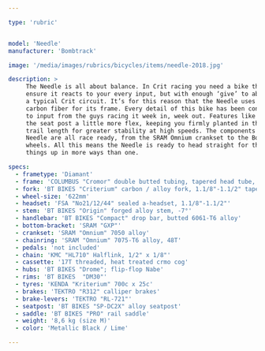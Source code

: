 ```yaml
---

type: 'rubric'


model: 'Needle'
manufacturer: 'Bombtrack'

image: '/media/images/rubrics/bicycles/items/needle-2018.jpg'

description: >
     The Needle is all about balance. In Crit racing you need a bike that has enough stiffness to 
     ensure it reacts to your every input, but with enough ‘give’ to absorb the rougher surfaces of 
     a typical Crit circuit. It’s for this reason that the Needle uses steel, rather than alloy or 
     carbon fiber for its frame. Every detail of this bike has been considered and optimized thanks 
     to input from the guys racing it week in, week out. Features like a shorter seat tube, to allow 
     the seat post a little more flex, keeping you firmly planted in the saddle, or the optimized 
     trail length for greater stability at high speeds. The components and finishing kit on the 
     Needle are all race ready, from the SRAM Omnium crankset to the Bombtrack developed Drome 
     wheels. All this means the Needle is ready to head straight for the nearest Crit race and mix 
     things up in more ways than one.

specs:
  - frametype: 'Diamant'
  - frame: 'COLUMBUS "Cromor" double butted tubing, tapered head tube, brazed dropouts'
  - fork: 'BT BIKES "Criterium" carbon / alloy fork, 1.1/8"-1.1/2" tapered'
  - wheel-size: '622mm'
  - headset: 'FSA "No21/12/44" sealed a-headset, 1.1/8"-1.1/2"'
  - stem: 'BT BIKES "Origin" forged alloy stem, -7°'
  - handlebar: 'BT BIKES "Compact" drop bar, butted 6061-T6 alloy'
  - bottom-bracket: 'SRAM "GXP"'
  - crankset: 'SRAM "Omnium" 7050 alloy'
  - chainring: 'SRAM "Omnium" 7075-T6 alloy, 48T'
  - pedals: 'not included'
  - chain: 'KMC "HL710" Halflink, 1/2" x 1/8"'
  - cassette: '17T threaded, heat treated crmo cog'
  - hubs: 'BT BIKES "Drome"; flip-flop Nabe'
  - rims: 'BT BIKES  "DM30"'
  - tyres: 'KENDA "Kriterium" 700c x 25c'
  - brakes: 'TEKTRO "R312" calliper brakes'
  - brake-levers: 'TEKTRO "RL-721"'
  - seatpost: 'BT BIKES "SP-DC2X" alloy seatpost'
  - saddle: 'BT BIKES "PRO" rail saddle'
  - weight: '8,6 kg (size M)'
  - color: 'Metallic Black / Lime'

---
```

